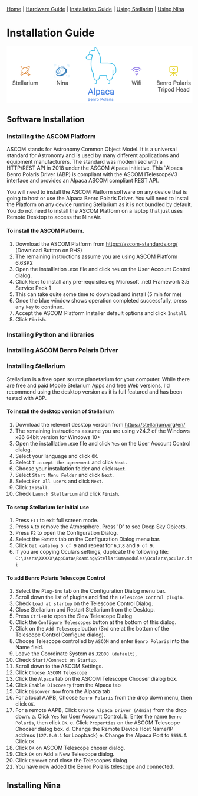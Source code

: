 [Home](../README.md) | [Hardware Guide](./hardware.md) | [Installation Guide](./installation.md) | [Using Stellarim](./stellarium.md) | [Using Nina](./nina.md)

# Installation Guide 
![Overview](images/abp-overview.png)

## Software Installation

### Installing the ASCOM Platform
ASCOM stands for Astronomy Common Object Model. It is a universal standard for Astronomy and is used by many different applications and equipment manufacturers. The standard was modernised with a HTTP/REST API in 2018 under the ASCOM Alpaca initiative. This `Alpaca Benro Polaris Driver (ABP) is compliant with the ASCOM ITelescopeV3 interface and provides an Alpaca ASCOM compliant REST API. 

You will need to install the ASCOM Platform software on any device that is going to host or use the Alpaca Benro Polaris Driver. You will need to install the Platform on any device running Stellarium as it is not bundled by default. You do not need to install the ASCOM Platform on a laptop that just uses Remote Desktop to access the NinaAir. 

#### To install the ASCOM Platform.
1. Download the ASCOM Platform from https://ascom-standards.org/ (Download Buttton on RHS)
2. The remaining instructions assume you are using ASCOM Platform 6.6SP2 
3. Open the installlation .exe file and click `Yes` on the User Account Control dialog.
4. Click `Next` to install any pre-requisites eg Microsoft .nett Framework 3.5 Service Pack 1 
5. This can take quite some time to download and install (5 min for me)
6. Once the blue window shows operation completed successfully, press any `key` to continue.
7. Accept the ASCOM Platform Installer default options and click `Install`.
8. Click `Finish`.

### Installing Python and libraries

### Installing ASCOM Benro Polaris Driver

### Installing Stellarium
Stellarium is a free open source planetarium for your computer. 
While there are free and paid Mobile Stelarium Apps and free Web versions, 
I'd recommend using the desktop version as it is full featured and has been 
tested with ABP.

#### To install the desktop version of Stellarium
1. Download the relevent desktop version from https://stellarium.org/en/
2. The remaining instructions assume you are using v24.2 of the Windows x86 64bit version for Windows 10+
3. Open the installlation .exe file and click `Yes` on the User Account Control dialog.
4. Select your language and click `OK`.
5. Select `I accept the agreement` and click `Next`.
6. Choose your installation folder and click `Next`.
7. Select `Start Menu Folder` and click `Next`.
8. Select `For all users` and click `Next`.
9. Click `Install`.
10. Check `Launch Stellarium` and click `Finish`.

#### To setup Stellarium for initial use
1. Press `F11` to exit full screen mode.
2. Press `A` to remove the Atmosphere. Press 'D' to see Deep Sky Objects.
3. Press `F2` to open the Configuration Dialog.
4. Select the `Extras` tab on the Configuration Dialog menu bar.
5. Click `Get catalog 5 of 9` and repeat for `6`,`7`,`8` and `9 of 9`.
6. If you are copying Oculars settings, duplicate the following file:
   `C:\Users\XXXXX\AppData\Roaming\Stellarium\modules\Oculars\ocular.ini`

#### To add Benro Polaris Telescope Control
1.  Select the `Plug-ins` tab on the Configuration Dialog menu bar.
2.  Scroll down the list of plugins and find the `Telescope Control plugin`.
3.  Check `Load at startup` on the Telescope Control Dialog.
4.  Close Stellarium and Restart Stellarium from the Desktop.
5.  Press `Ctrl+0` to open the Slew Telescope Dialog
6.  Click the `Configure Telescopes` button at the bottom of this dialog.
7.  Click on the `Add Telescope` button (3rd one at the bottom of the Telescope Control Configure dialog).
8.  Choose Telescope controlled by `ASCOM` and enter `Benro Polaris` into the Name field.
9.  Leave the Coordinate System as `J2000 (default)`, 
10. Check `Start/Connect on Startup`.
11. Scroll down to the ASCOM Settings.
12. Click `Choose ASCOM Telescope`
13. Click the `Alpaca` tab on the ASCOM Telescope Chooser dialog box.
14. Click `Enable Discovery` from the Alpaca tab
15. Click `Discover Now` from the Alpaca tab
16. For a local AAPB, Choose `Benro Polaris` from the drop down menu, then click `OK`.
17. For a remote AAPB, Click `Create Alpaca Driver (Admin)` from the drop down.
    a. Click `Yes` for  User Account Control.
    b. Enter the name `Benro Polaris`, then click `OK`.
    c. Click `Properties` on the ASCOM Telescope Chooser dialog box.
    d. Change the Remote Device Host Name/IP address (`127.0.0.1` for Loopback)
    e. Change the Alpaca Port to `5555`.
    f. Click `OK`.
18.  Click `OK` on ASCOM Telescope choser dialog.
19.  Click `OK` on Add a New Telescope dialog.
20.  Click `Connect` and close the Telescopes dialog.
21.  You have now added the Benro Polaris telescope and connected.


## Installing Nina


